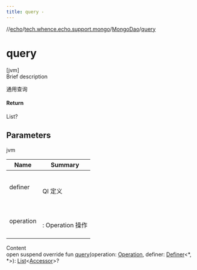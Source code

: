 ```yaml
---
title: query -
---
```

//[echo](../../index.md)/[tech.whence.echo.support.mongo](../index.md)/[MongoDao](index.md)/[query](query.md)



# query  
[jvm]  
Brief description  


通用查询



#### Return  


List<Accessor>?



## Parameters  
  
jvm  
  
|  Name|  Summary| 
|---|---|
| definer| <br><br>QI 定义<br><br>
| operation| <br><br>: Operation 操作<br><br>
  
  
Content  
open suspend override fun [query](query.md)(operation: [Operation](../../tech.whence.echo.dal.dao/-operation/index.md), definer: [Definer](../../tech.whence.echo.support.mongo.querier.component/-definer/index.md)<*, *>): [List](https://kotlinlang.org/api/latest/jvm/stdlib/kotlin.collections/-list/index.html)<[Accessor](../../tech.whence.echo.container.accessor/-accessor/index.md)>?  



